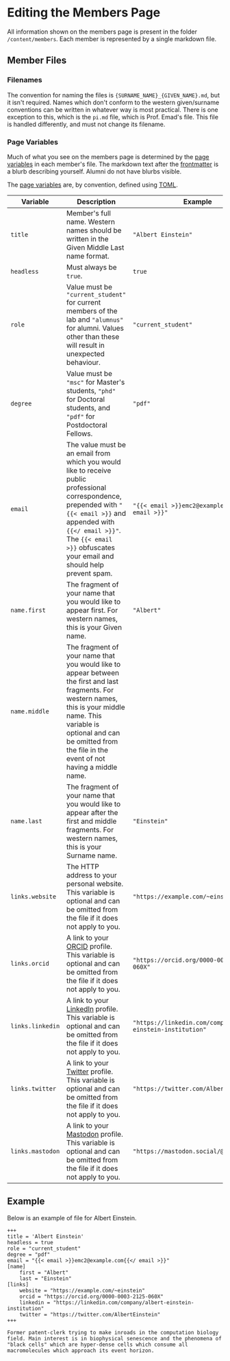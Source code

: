 # Editing the Members Page

All information shown on the members page is present in the folder `/content/members`. Each member is represented by a single markdown file.

## Member Files

### Filenames
The convention for naming the files is `{SURNAME_NAME}_{GIVEN_NAME}.md`, but it isn't required. Names which don't conform to the western given/surname conventions can be written in whatever way is most practical. There is one exception to this, which is the `pi.md` file, which is Prof. Emad's file. This file is handled differently, and must not change its filename.

### Page Variables
Much of what you see on the members page is determined by the [page variables](https://gohugo.io/variables/page/) in each member's file. The markdown text after the [frontmatter](https://gohugo.io/content-management/front-matter/) is a blurb describing yourself. Alumni do not have blurbs visible.

The [page variables](https://gohugo.io/variables/page/) are, by convention, defined using [TOML](https://toml.io/en/).

|Variable|Description|Example|
|--------|-----------|-------|
|`title` |Member's full name. Western names should be written in the Given Middle Last name format.|`"Albert Einstein"`|
|`headless`|Must always be `true`.|`true`|
|`role`|Value must be `"current_student"` for current members of the lab and `"alumnus"` for alumni. Values other than these will result in unexpected behaviour.|`"current_student"`|
|`degree`|Value must be `"msc"` for Master's students, `"phd"` for Doctoral students, and `"pdf"` for Postdoctoral Fellows.|`"pdf"`|
|`email`|The value must be an email from which you would like to receive public professional correspondence, prepended with `"{{< email >}}` and appended with `{{</ email >}}"`. The `{{< email >}}` obfuscates your email and should help prevent spam.|`"{{< email >}}emc2@example.com{{</ email >}}"`|
|`name.first`|The fragment of your name that you would like to appear first. For western names, this is your Given name.|`"Albert"`|
|`name.middle`|The fragment of your name that you would like to appear between the first and last fragments. For western names, this is your middle name. This variable is optional and can be omitted from the file in the event of not having a middle name.||
|`name.last`|The fragment of your name that you would like to appear after the first and middle fragments. For western names, this is your Surname name.|`"Einstein"`|
|`links.website`|The HTTP address to your personal website. This variable is optional and can be omitted from the file if it does not apply to you.|`"https://example.com/~einstein"`|
|`links.orcid`|A link to your [ORCID](https://orcid.org/) profile. This variable is optional and can be omitted from the file if it does not apply to you.|`"https://orcid.org/0000-0003-2125-060X"`|
|`links.linkedin`|A link to your [LinkedIn](https://www.linkedin.com/) profile. This variable is optional and can be omitted from the file if it does not apply to you.|`"https://linkedin.com/company/albert-einstein-institution"`|
|`links.twitter`|A link to your [Twitter](http://twitter.com) profile. This variable is optional and can be omitted from the file if it does not apply to you.|`"https://twitter.com/AlbertEinstein"`|
|`links.mastodon`|A link to your [Mastodon](https://joinmastodon.org/) profile. This variable is optional and can be omitted from the file if it does not apply to you.|`"https://mastodon.social/@Gargron"`|

## Example

Below is an example of file for Albert Einstein.

```
+++
title = 'Albert Einstein'
headless = true
role = "current_student"
degree = "pdf"
email = "{{< email >}}emc2@example.com{{</ email >}}"
[name]
    first = "Albert"
    last = "Einstein"
[links]
    website = "https://example.com/~einstein"
    orcid = "https://orcid.org/0000-0003-2125-060X"
    linkedin = "https://linkedin.com/company/albert-einstein-institution"
    twitter = "https://twitter.com/AlbertEinstein"
+++

Former patent-clerk trying to make inroads in the computation biology field. Main interest is in biophysical senescence and the phenomena of "black cells" which are hyper-dense cells which consume all macromolecules which approach its event horizon.
```